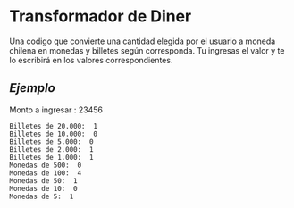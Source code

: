 # Transformador de Diner
Una codigo que convierte una cantidad elegida por el usuario a moneda chilena en monedas y billetes según corresponda.
Tu ingresas el valor y te lo escribirá en los valores correspondientes.

## *Ejemplo*

Monto a ingresar : 23456

    Billetes de 20.000:  1
    Billetes de 10.000:  0
    Billetes de 5.000:  0
    Billetes de 2.000:  1
    Billetes de 1.000:  1
    Monedas de 500:  0
    Monedas de 100:  4
    Monedas de 50:  1
    Monedas de 10:  0
    Monedas de 5:  1
